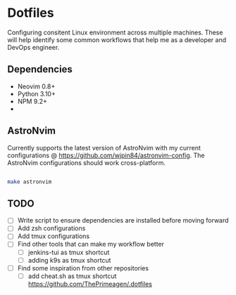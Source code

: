 # Dotfiles

Configuring consitent Linux environment across multiple machines.  These will help identify some
common workflows that help me as a developer and DevOps engineer.

## Dependencies

- Neovim 0.8+
- Python 3.10+
- NPM 9.2+
- 

## AstroNvim

Currently supports the latest version of AstroNvim with my current configurations @ https://github.com/wjpin84/astronvim-config.
The AstroNvim configurations should work cross-platform.

```bash

make astronvim
```

## TODO

- [ ] Write script to ensure dependencies are installed before moving forward
- [ ] Add zsh configurations
- [ ] Add tmux configurations
- [ ] Find other tools that can make my workflow better
  - [ ] jenkins-tui as tmux shortcut
  - [ ] adding k9s as tmux shortcut
- [ ] Find some inspiration from other repositories
  - [ ] add cheat.sh as tmux shortcut https://github.com/ThePrimeagen/.dotfiles
